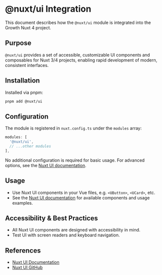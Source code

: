 # @nuxt/ui Integration

This document describes how the `@nuxt/ui` module is integrated into the Growth Nuxt 4 project.

## Purpose

`@nuxt/ui` provides a set of accessible, customizable UI components and composables for Nuxt 3/4 projects, enabling rapid development of modern, consistent interfaces.

## Installation

Installed via pnpm:

```sh
pnpm add @nuxt/ui
```

## Configuration

The module is registered in `nuxt.config.ts` under the `modules` array:

```ts
modules: [
  '@nuxt/ui',
  // ...other modules
],
```

No additional configuration is required for basic usage. For advanced options, see the [Nuxt UI documentation](https://ui.nuxt.com/getting-started/installation).

## Usage

- Use Nuxt UI components in your Vue files, e.g. `<UButton>`, `<UCard>`, etc.
- See the [Nuxt UI documentation](https://ui.nuxt.com/components/overview) for available components and usage examples.

## Accessibility & Best Practices

- All Nuxt UI components are designed with accessibility in mind.
- Test UI with screen readers and keyboard navigation.

## References

- [Nuxt UI Documentation](https://ui.nuxt.com/)
- [Nuxt UI GitHub](https://github.com/nuxt/ui)
